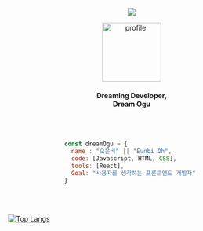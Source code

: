 
<div align='center'>
  <p class='header'>
    <img src='https://capsule-render.vercel.app/api?type=waving&color=0:fff1eb,50:fbc2eb,100:ace0f9&height=160&section=header&text=Dreaming%20Ogu🌊&fontColor=020024&fontSize=24&'>
  </p>
 </div>
 
 <p class="bio" align='center'>
  <img src="https://tistory1.daumcdn.net/tistory/6218440/attach/a6dc6cb7a9694567b2b7e420f3545b2d" alt="profile" width='120' height='120' >
  <h4  align='center'>Dreaming Developer,<br> <strong>Dream Ogu</strong></h4>
</p>

<br><br>

```javascript
                const dreamOgu = {
                  name : "오은비" || "Eunbi Oh",
                  code: [Javascript, HTML, CSS],
                  tools: [React],
                  Goal: "사용자를 생각하는 프론트앤드 개발자"
                }
```

<br><br>


[![Top Langs](https://github-readme-stats.vercel.app/api/top-langs/?username=dreamogu&layout=compact)](https://github.com/dreamogu/github-readme-stats)


<!--
**dreamogu/dreamogu** is a ✨ _special_ ✨ repository because its `README.md` (this file) appears on your GitHub profile.

Here are some ideas to get you started:

- 🔭 I’m currently working on ...
- 🌱 I’m currently learning ...
- 👯 I’m looking to collaborate on ...
- 🤔 I’m looking for help with ...
- 💬 Ask me about ...
- 📫 How to reach me: ...
- 😄 Pronouns: ...
- ⚡ Fun fact: ...
-->
